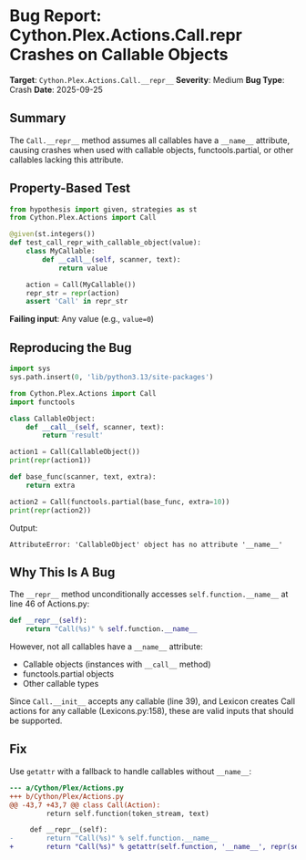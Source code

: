 # Bug Report: Cython.Plex.Actions.Call.__repr__ Crashes on Callable Objects

**Target**: `Cython.Plex.Actions.Call.__repr__`
**Severity**: Medium
**Bug Type**: Crash
**Date**: 2025-09-25

## Summary

The `Call.__repr__` method assumes all callables have a `__name__` attribute, causing crashes when used with callable objects, functools.partial, or other callables lacking this attribute.

## Property-Based Test

```python
from hypothesis import given, strategies as st
from Cython.Plex.Actions import Call

@given(st.integers())
def test_call_repr_with_callable_object(value):
    class MyCallable:
        def __call__(self, scanner, text):
            return value

    action = Call(MyCallable())
    repr_str = repr(action)
    assert 'Call' in repr_str
```

**Failing input**: Any value (e.g., `value=0`)

## Reproducing the Bug

```python
import sys
sys.path.insert(0, 'lib/python3.13/site-packages')

from Cython.Plex.Actions import Call
import functools

class CallableObject:
    def __call__(self, scanner, text):
        return 'result'

action1 = Call(CallableObject())
print(repr(action1))

def base_func(scanner, text, extra):
    return extra

action2 = Call(functools.partial(base_func, extra=10))
print(repr(action2))
```

Output:
```
AttributeError: 'CallableObject' object has no attribute '__name__'
```

## Why This Is A Bug

The `__repr__` method unconditionally accesses `self.function.__name__` at line 46 of Actions.py:

```python
def __repr__(self):
    return "Call(%s)" % self.function.__name__
```

However, not all callables have a `__name__` attribute:
- Callable objects (instances with `__call__` method)
- functools.partial objects
- Other callable types

Since `Call.__init__` accepts any callable (line 39), and Lexicon creates Call actions for any callable (Lexicons.py:158), these are valid inputs that should be supported.

## Fix

Use `getattr` with a fallback to handle callables without `__name__`:

```diff
--- a/Cython/Plex/Actions.py
+++ b/Cython/Plex/Actions.py
@@ -43,7 +43,7 @@ class Call(Action):
         return self.function(token_stream, text)

     def __repr__(self):
-        return "Call(%s)" % self.function.__name__
+        return "Call(%s)" % getattr(self.function, '__name__', repr(self.function))
```